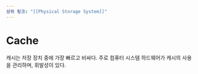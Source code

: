 ```yaml
---
상위 링크: "[[Physical Storage System]]"
---
```

# Cache
캐시는 저장 장치 중에 가장 빠르고 비싸다. 주로 컴퓨터 시스템 하드웨어가 캐시의 사용을 관리하며, 휘발성이 있다.
